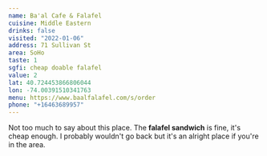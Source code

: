 ```yaml
---
name: Ba'al Cafe & Falafel
cuisine: Middle Eastern
drinks: false
visited: "2022-01-06"
address: 71 Sullivan St
area: SoHo
taste: 1
sgfi: cheap doable falafel
value: 2
lat: 40.724453866806044
lon: -74.00391510341763
menu: https://www.baalfalafel.com/s/order
phone: "+16463689957"
---
```


Not too much to say about this place. The **falafel sandwich** is fine, it's cheap enough. I probably wouldn't go back but it's an alright place if you're in the area.
